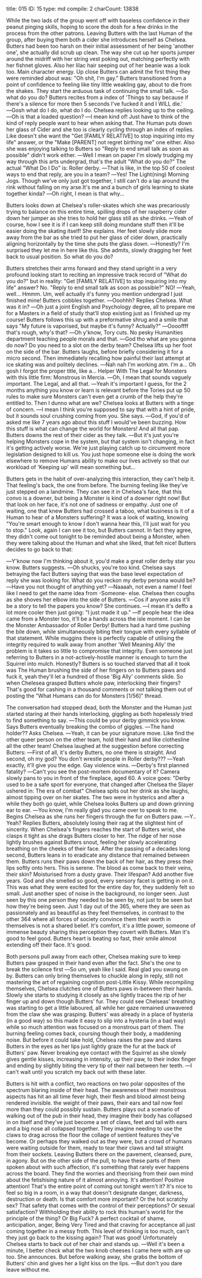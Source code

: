title:          015
ID:             15
type:           md
compile:        2
charCount:      13838


While the two lads of the group went off with baseless confidence in their peanut pinging skills, hoping to score the dosh for a few drinks in the process from the other patrons. Leaving Butters with the last Human of the group, after buying them both a cider she introduces herself as Chelsea. Butters had been too harsh on their initial assessment of her being 'another one', she actually did scrub up clean. The way she cut up her sports jumper around the midriff with her string vest poking out, matching perfectly with her fishnet gloves. Also her lilac hair seeping out of her beanie was a look too. Main character energy. Up close Butters can admit the first thing they were reminded about was: "Oh shit, I'm gay." Butters transitioned from a point of confidence to feeling like tiny little weakling gay, about to die from the shakes. They start the arduous task of continuing the small talk.
―So what do you do? Butters recites from a index of 'Things to say because if there's a silence for more then 5 seconds I've fucked it and I WILL die.'
―Gosh what do I do, what do I do. Chelsea replies looking up to the ceiling.
―Oh is that a loaded question?
―I mean kind of! Just have to think of the kind of reply people want to hear when asking that.
The Human puts down her glass of Cider and she too is clearly cycling through an index of replies. Like doesn't she want the "Get [FAMILY RELATIVE] to stop inquiring into my life" answer, or the "Make [PARENT] not regret birthing me" one either. Also she was enjoying talking to Butters so "Reply to end small talk as soon as possible" didn't work either.
―Well I mean on paper I'm slowly trudging my way through this arts undergrad, that's the adult "What do you do?" The actual "What Do I Do" is: Roller derby.
―That is like, in the top 50 of coolest ways to end that reply, are you in a team?
―Yes! The Light(ning) Morning Jogs. Though we've only just got together, I still can't do a lap around the rink without falling on my arse.It's me and a bunch of girls learning to skate together kinda?
―Oh right, I mean is that why...

Butters looks down at Chelsea's roller-skates which she was precariously trying to balance on this entire time, spilling drops of her raspberry cider down her jumper as she tries to hold her glass still as she drinks.
―Yeah of course, how I see it is if I can keep still doing mundane stuff then it'll be easier doing the skating itself! She explains.
Her feet slowly slide more away from the bar as she tried to put her glass of cider down, practically aligning horizontally by the time she puts the glass down.
―Honestly? I'm surprised they let me in here like this. She admits, slowly dragging her feet back to usual position. So what do you do?

Butters stretches their arms forward and they stand upright in a very profound looking start to reciting an impressive track record of "What do you do?" but in reality: "Get [FAMILY RELATIVE] to stop inquiring into my life" answer? No. "Reply to end small talk as soon as possible?" NO!
―Yeah, well... Hmmm. Um, well actually it's funny you mention undergrad I just finished mine! Butters cobbles together.
―Ooohhh? Replies Chelsea. What was it in?
―Oh just a joint English and Psychology degree, all to prepare me for a Masters in a field of study that’ll stop existing just as I finished up my course!
Butters follows this up with a preformative shrug and a smile that says "My future is vaporised, but maybe it's funny? Actually?"
―Ooooffff that's rough, why's that?
―Oh y'know, Tory cuts. No pesky Humanities department teaching people morals and that.
―God tho what are you gonna do now? Do you need to a slot on the derby team?
Chelsea lifts up her foot on the side of the bar. Butters laughs, before briefly considering it for a micro second. Then immediately recalling how painful their last attempt at ice skating was and politely declines.
―Nah nah I'm working atm. I'm a... Oh gosh I forgot the proper title, like a... Helper With The Legal for Monsters with this little firm: Monstrous in Mercia.
―Oh, I mean that sounds vaguely important. The Legal, and all that.
―Yeah it's important I guess, for the 2 months anything you know or learn is relevant before the Tories put up 50 rules to make sure Monsters can't even get a crumb of the help they're entitled to. Then I dunno what are we?
Chelsea looks at Butters with a tinge of concern.
―I mean I think you're supposed to say that with a hint of pride, but it sounds soul crushing coming from you. She says.
―God, if you'd of asked me like 7 years ago about this stuff I would've been buzzing. How this stuff is what can change the world for Monsters! And all that pap.
Butters downs the rest of their cider as they talk.
―But it's just you're helping Monsters cope in the system, but that system isn't changing, in fact it's getting actively worse. We're just playing catch up to circumvent more legislation designed to kill us. You just hope someone else is doing the work elsewhere to remove Humans ability to make our lives actively so that our workload of 'Keeping up' will mean something but...

Butters gets in the habit of over-analyzing this interaction, they can't help it. That feeling's back, the one from before. The burning feeling like they've just stepped on a landmine. They can see it in Chelsea's face, that this convo is a downer, but being a Monster is kind of a downer right now! But that look on her face, it's not one of sadness or empathy. Just one of waiting, one that knew Butters had crossed a taboo, what business is it of a Human to hear of a Monsters suffering? It was a look of waiting, knowing "You're smart enough to know I don't wanna hear this, I'll just wait for you to stop."
Look, again I can see it too, but Butters cannot. In fact they agree, they didn't come out tonight to be reminded about being a Monster, when they were talking about the Human and what she liked, that felt nice! Butters decides to go back to that:

―Y'know now I'm thinking about it, you'd make a great roller derby star you know. Butters suggests.
―Oh shucks, you're too kind. Chelsea says betraying the fact Butters saying that was the base level expectation of reply she was looking for. What do you reckon my derby persona would be?
―Have you not thought of anything yet?
―Naaaah, not even a name! I feel like I need to get the name idea from -Someone- else.
Chelsea then coughs as she shoves her elbow into the side of Butters.
―Cos if anyone asks it'll be a story to tell the papers you know? She continues.
―I mean it's deffo a lot more cooler then just going: "I just made it up."
―If people hear the idea came from a Monster too, it'll be a hands across the isle moment. I can be the Monster Ambassador of Roller Derby!
Butters had a hard time pushing the bile down, while simultaneously biting their tongue with every syllable of that statement. While muggins there is perfectly capable of utilising the integrity required to walk away from another 'Well Meaning Ally' the problem is it takes so little to compromise that integrity. Even someone just referring to Butters in a not-actively-hostile manner is enough to turn the Squirrel into mulch. Honestly? Butters is so touched starved that all it took was The Human brushing the side of her fingers on to Butters paws and fuck it, yeah they'll let a hundred of those 'Big Ally' comments slide. So when Chelesea grasped Butters whole paw, interlocking their fingers? That's good for cashing in a thousand comments or not talking them out of posting the "What Humans can do for Monsters [1/56]" thread.

The conversation had stopped dead, both the Monster and the Human just started staring at their hands interlocking, giggling as both hopelessly tried to find something to say.
―This could be your derby gimmick you know. Says Butters eventually breaking the combo of giggles.
―The hand holder?? Asks Chelsea.
―Yeah, it can be your signature move. Like find the other queer person on the other team, hold their hand and like clothesline all the other team!
Chelsea laughed at the suggestion before correcting Butters:
―First of all, it's derby Butters, no one there is straight. And second, oh my god? You don't wrestle people in Roller derby???
―Yeah exactly, it'll give you the edge. Gay violence wins.
―Derby's first planned fatality?
―Can't you see the post-mortem documentary of it? Camera slowly pans to you in front of the fireplace, aged 60. A voice goes: "Derby used to be a safe sport for everyone, that changed after Chelsea the Slayer ushered in: The era of combat"
Chelsea spits out her drink as she laughs, almost tipping over on her skates. The two were in hysterics and after a while they both go quiet, while Chelsea looks Butters up and down grinning ear to ear.
―You know, I'm really glad you came over to speak to me. Begins Chelsea as she runs her fingers through the fur on Butters paw.
―Y.. Yeah? Replies Butters, absolutely losing their rag at the slightest hint of sincerity.
When Chelsea's fingers reaches the start of Butters wrist, she clasps it tight as she drags Butters closer to her. The ridge of her nose lightly brushes against Butters snout, feeling her slowly accelerating breathing on the cheeks of their face. After the passing of a decades long second, Butters leans in to eradicate any distance that remained between them. Butters runs their paws down the back of her hair, as they press their lips softly onto hers. This is serene. The blood as come back to their veins, their skin? Moisturised from a dusty grave. Their lifespan? Add another five years. God and she smelled so good, every sensory facet is getting in on it. This was what they were excited for the entire day for, they suddenly felt so small. Just another spec of noise in the background, no longer seen. Just seen by this one person they needed to be seen by, not just to be seen but how they're being seen. Just 1 day out of the 365, where they are seen as passionately and as beautiful as they feel themselves, in contrast to the other 364 where all forces of society convince them their worth in themselves is not a shared belief. It's comfort, it's a little power, someone of immense beauty sharing this perception they covert with Butters. Man it's good to feel good. Butters heart is beating so fast, their smile almost extending off their face. It's good.

Both persons pull away from each other, Chelsea making sure to keep Butters paw grasped in their hand even after the fact. She's the one to break the scilence first
―So um, yeah like I said. Real glad you swung on by.
Butters can only bring themselves to chuckle along in reply, still not mastering the art of regaining cognition post-Little Kissy. While recompiling themselves, Chelsea clutches one of Butters paws in-between their hands. Slowly she starts to studying it closely as she lightly traces the rip of her finger up and down though Butters' fur. They could see Chelseas' breathing was starting to get a little laboured, all while her gaze remained unwavered from the claw she was grasping. Butters' was already in a place of hysteria (in a good way) so this made it easy to slip into a hysteria (in a bad way) while so much attention was focused on a monstrous part of them. The burning feeling comes back, coursing though their body, a maddening noise.
But before it could take hold, Chelsea raises the paw and stares Butters in the eyes as her lips just lightly graze the fur at the back of Butters' paw. Never breaking eye contact with the Squirrel as she slowly gives gentle kisses, increasing in intensity, up their paw, to their index finger and ending by slightly biting the very tip of their nail between her teeth.
―I can't wait until you scratch my back out with these later.

Butters is hit with a conflict, two reactions on two polar opposites of the spectrum blaring inside of their head. The awareness of their monstrous aspects has hit an all time fever high, their flesh and blood almost being rendered invisible. the weight of their paws, their ears and tail now feel more than they could possibly sustain. Butters plays out a scenario of walking out of the pub in their head, they imagine their body has collapsed in on itself and they've just become a set of claws, feet and tail with ears and a big nose all collapsed together. They imagine needing to use the claws to drag across the floor the collage of sentient features they've become. Or perhaps they walked out as they were, but a crowd of humans were waiting outside for them, ready to tear their claws and tail straight from their sockets. Leaving Butters there on the pavement, cleansed, pure, in agony.
But on the other side of the pull, to have these parts of them spoken about with such affection, it's something that rarely ever happens across the board. They find the worries and theorising from their own mind about the fetishising nature of it almost annoying. It's attention! Positive attention! That's the entire point of coming out tonight wern't it? It's nice to feel so big in a room, in a way that doesn't designate danger, darkness, destruction or death.
Is that comfort more important? Or the hot scratchy sex? That safety that comes with the control of their perceptions? Or sexual satisfaction? Withholding their ability to rock this human's world for the principle of the thing? Or Big Fuck? A perfect cocktail of shame, anticipation, anger, Being Very Tired and that craving for acceptance all just coming together in a messy froth. This level of thinking is too much, can't they just go back to the kissing again? That was good!
Unfortunately Chelsea starts to back out of her chair and stands up.
―Well it's been a minute, I better check what the two knob cheeses I came here with are up too. She announces.
But before walking away, she grabs the bottom of Butters' chin and gives her a light kiss on the lips.
―But don't you dare leave without me.